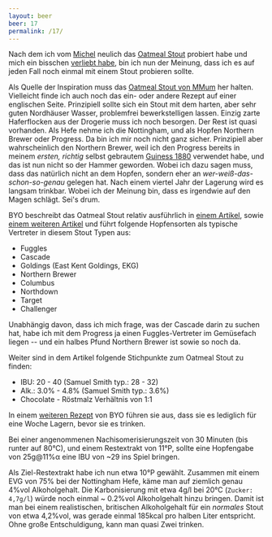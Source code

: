 ```yaml
---
layout: beer
beer: 17
permalink: /17/
---
```


Nach dem ich vom [Michel](http://michels-bier.de/) neulich das [Oatmeal Stout](http://michels-bier.de/portfolio-type/oatmeal-stout/) probiert habe und mich ein bisschen [verliebt habe](http://www.bierbasis.de/bier/Michels-Oatmeal-Stout), bin ich nun der Meinung, dass ich es auf jeden Fall noch einmal mit einem Stout probieren sollte.

Als Quelle der Inspiration muss das [Oatmeal Stout von MMum](http://maischemalzundmehr.de/index.php?inhaltmitte=recipe&id=539&suche_sorte=Stout&factoraw=20&factorsha=53&factorha1=6) her halten. Vielleicht finde ich auch noch das ein- oder andere Rezept auf einer englischen Seite. Prinzipiell sollte sich ein Stout mit dem harten, aber sehr guten Nordhäuser Wasser, problemfrei bewerkstelligen lassen. Einzig zarte Haferflocken aus der Drogerie muss ich noch besorgen. Der Rest ist quasi vorhanden. Als Hefe nehme ich die Nottingham, und als Hopfen Northern Brewer oder Progress. Da bin ich mir noch nicht ganz sicher. Prinzipiell aber wahrscheinlich den Northern Brewer, weil ich den Progress bereits in meinem *ersten, richtig* selbst gebrautem [Guiness 1880](/2/) verwendet habe, und das ist nun nicht so der Hammer geworden. Wobei ich dazu sagen muss, dass das natürlich nicht an dem Hopfen, sondern eher an *wer-weiß-das-schon-so-genau* gelegen hat. Nach einem viertel Jahr der Lagerung wird es langsam trinkbar. Wobei ich der Meinung bin, dass es irgendwie auf den Magen schlägt. Sei's drum.

BYO beschreibt das Oatmeal Stout relativ ausführlich in [einem Artikel](http://byo.com/hops/item/1189-oatmeal-stout-style), sowie [einem weiteren Artikel](http://byo.com/stories/issue/item/2815-oatmeal-stout-style-profile) und führt folgende Hopfensorten als typische Vertreter in diesem Stout Typen aus:

- Fuggles
- Cascade
- Goldings (East Kent Goldings, EKG)
- Northern Brewer
- Columbus
- Northdown
- Target
- Challenger

Unabhängig davon, dass ich mich frage, was der Cascade darin zu suchen hat, habe ich mit dem Progress ja einen Fuggles-Vertreter im Gemüsefach liegen -- und ein halbes Pfund Northern Brewer ist sowie so noch da.

Weiter sind in dem Artikel folgende Stichpunkte zum Oatmeal Stout zu finden:

- IBU: 20 - 40 (Samuel Smith typ.: 28 - 32)
- Alk.: 3.0% - 4.8% (Samuel Smith typ.: 3.6%)
- Chocolate - Röstmalz Verhältnis von 1:1

In einem [weiteren Rezept](http://byo.com/stories/issue/item/1848-oatmeal-stout) von BYO führen sie aus, dass sie es lediglich für eine Woche Lagern, bevor sie es trinken.

Bei einer angenommenen Nachisomerisierungszeit von 30 Minuten (bis runter auf 80°C), und einem Restextrakt von 11°P, sollte eine Hopfengabe von 25g@11%&alpha; eine IBU von ~29 ins Spiel bringen.

Als Ziel-Restextrakt habe ich nun etwa 10°P gewählt. Zusammen mit einem EVG von 75% bei der Nottingham Hefe, käme man auf ziemlich genau 4%vol Alkoholgehalt. Die Karbonisierung mit etwa 4g/l bei 20°C (`Zucker: 4,7g/l`) würde noch einmal ~ 0.2%vol Alkoholgehalt hinzu bringen. Damit ist man bei einem realistischen, britischen Alkoholgehalt für ein *normales* Stout von etwa 4,2%vol, was gerade einmal 185kcal pro halben Liter entspricht. Ohne große Entschuldigung, kann man quasi Zwei trinken.
